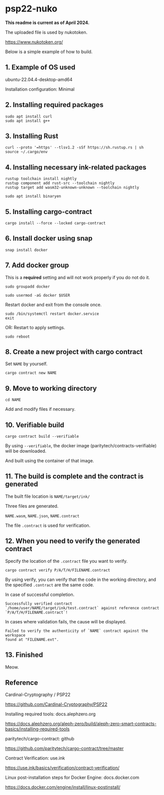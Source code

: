 # psp22-nuko

**This readme is current as of April 2024.**

The uploaded file is used by nukotoken.

https://www.nukotoken.org/

Below is a simple example of how to build.

## 1. Example of OS used
ubuntu-22.04.4-desktop-amd64

Installation configuration: Minimal

## 2. Installing required packages
```
sudo apt install curl
sudo apt install g++
```

## 3. Installing Rust
```
curl --proto '=https' --tlsv1.2 -sSf https://sh.rustup.rs | sh
source ~/.cargo/env
```

## 4. Installing necessary ink-related packages

```
rustup toolchain install nightly
rustup component add rust-src --toolchain nightly
rustup target add wasm32-unknown-unknown --toolchain nightly
```

```
sudo apt install binaryen
```

## 5. Installing cargo-contract
```
cargo install --force --locked cargo-contract
```

## 6. Install docker using snap

```
snap install docker
```

## 7. Add docker group
This is a **required** setting and will not work properly if you do not do it.
```
sudo groupadd docker
```

```
sudo usermod -aG docker $USER
```

Restart docker and exit from the console once.
```
sudo /bin/systemctl restart docker.service
exit
```

OR: Restart to apply settings.
```
sudo reboot
```

## 8. Create a new project with cargo contract
Set `NAME` by yourself.
```
cargo contract new NAME
```

## 9. Move to working directory
```
cd NAME
```
Add and modify files if necessary.

## 10. Verifiable build
```
cargo contract build --verifiable
```
By using `--verifiable`, the docker image (paritytech/contracts-verifiable) will be downloaded.

And built using the container of that image.

## 11. The build is complete and the contract is generated
The built file location is `NAME/target/ink/`

Three files are generated.

`NAME.wasm`, `NAME.json`, `NAME.contract`

The file `.contract` is used for verification.

## 12. When you need to verify the generated contract
Specify the location of the `.contract` file you want to verify.
```
cargo contract verify P/A/T/H/FILENAME.contract
```
By using verify, you can verify that the code in the working directory, and the specified `.contract` are the same code.

In case of successful completion.
```
Successfully verified contract `/home/user/NAME/target/ink/test.contract` against reference contract `P/A/T/H/FILENAME.contract`!
```

In cases where validation fails, the cause will be displayed.
```
Failed to verify the authenticity of `NAME` contract against the workspace 
found at "FILENAME.ext".
```

## 13. Finished
Meow.

## Reference
Cardinal-Cryptography / PSP22

https://github.com/Cardinal-Cryptography/PSP22

Installing required tools: docs.alephzero.org

https://docs.alephzero.org/aleph-zero/build/aleph-zero-smart-contracts-basics/installing-required-tools

paritytech/cargo-contract: github

https://github.com/paritytech/cargo-contract/tree/master

Contract Verification: use.ink

https://use.ink/basics/verification/contract-verification/

Linux post-installation steps for Docker Engine: docs.docker.com

https://docs.docker.com/engine/install/linux-postinstall/
